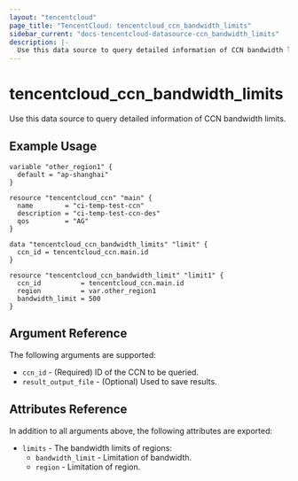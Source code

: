 ```yaml
---
layout: "tencentcloud"
page_title: "TencentCloud: tencentcloud_ccn_bandwidth_limits"
sidebar_current: "docs-tencentcloud-datasource-ccn_bandwidth_limits"
description: |-
  Use this data source to query detailed information of CCN bandwidth limits.
---
```


# tencentcloud_ccn_bandwidth_limits

Use this data source to query detailed information of CCN bandwidth limits.

## Example Usage

```hcl
variable "other_region1" {
  default = "ap-shanghai"
}

resource "tencentcloud_ccn" "main" {
  name        = "ci-temp-test-ccn"
  description = "ci-temp-test-ccn-des"
  qos         = "AG"
}

data "tencentcloud_ccn_bandwidth_limits" "limit" {
  ccn_id = tencentcloud_ccn.main.id
}

resource "tencentcloud_ccn_bandwidth_limit" "limit1" {
  ccn_id          = tencentcloud_ccn.main.id
  region          = var.other_region1
  bandwidth_limit = 500
}
```

## Argument Reference

The following arguments are supported:

* `ccn_id` - (Required) ID of the CCN to be queried.
* `result_output_file` - (Optional) Used to save results.

## Attributes Reference

In addition to all arguments above, the following attributes are exported:

* `limits` - The bandwidth limits of regions:
  * `bandwidth_limit` - Limitation of bandwidth.
  * `region` - Limitation of region.


